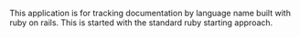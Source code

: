 This application is for tracking documentation by language name built with ruby on rails.
This is started with the standard ruby starting approach.
